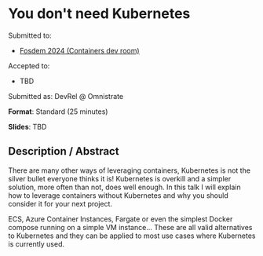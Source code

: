 # You don't need Kubernetes

Submitted to:
- [Fosdem 2024 (Containers dev room)](https://pretalx.fosdem.org/fosdem-2024/talk/review/PJEU88ANFW7CBK8YDQTDHEDFXZXSMGGF)

Accepted to: 
- TBD

Submitted as: DevRel @ Omnistrate

**Format**: Standard (25 minutes)

**Slides**: TBD

## Description / Abstract

There are many other ways of leveraging containers, Kubernetes is not the silver bullet everyone thinks it is!
Kubernetes is overkill and a simpler solution, more often than not, does well enough.
In this talk I will explain how to leverage containers without Kubernetes and why you should consider it for your next project.

ECS, Azure Container Instances, Fargate or even the simplest Docker compose running on a simple VM instance... These are all valid alternatives to Kubernetes and they can be applied to most use cases where Kubernetes is currently used.